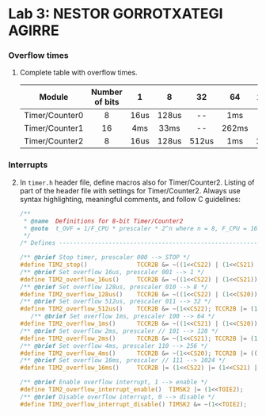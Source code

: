 # Lab 3: NESTOR GORROTXATEGI AGIRRE

### Overflow times

1. Complete table with overflow times.

   | **Module** | **Number of bits** | **1** | **8** | **32** | **64** | **128** | **256** | **1024** |
   | :-: | :-: | :-: | :-: | :-: | :-: | :-: | :-: | :-: |
   | Timer/Counter0 | 8  | 16us | 128us | -- | 1ms | -- | 4ms | 16ms |
   | Timer/Counter1 | 16 | 4ms | 33ms | -- | 262ms | -- | 1s | 4s |
   | Timer/Counter2 | 8  | 16us | 128us | 512us | 1ms | 2ms | 4ms | 16ms |

### Interrupts

2. In `timer.h` header file, define macros also for Timer/Counter2. Listing of part of the header file with settings for Timer/Counter2. Always use syntax highlighting, meaningful comments, and follow C guidelines:

   ```c
   /**
    * @name  Definitions for 8-bit Timer/Counter2
    * @note  t_OVF = 1/F_CPU * prescaler * 2^n where n = 8, F_CPU = 16 MHz
    */
   /* Defines -----------------------------------------------------------*/

   /** @brief Stop timer, prescaler 000 --> STOP */
   #define TIM2_stop()              TCCR2B &= ~((1<<CS22) | (1<<CS21) | (1<<CS20));
   /** @brief Set overflow 16us, prescaler 001 --> 1 */
   #define TIM2_overflow_16us()     TCCR2B &= ~((1<<CS22) | (1<<CS21)); TCCR2B |= (1<<CS20);
   /** @brief Set overflow 128us, prescaler 010 --> 8 */
   #define TIM2_overflow_128us()    TCCR2B &= ~((1<<CS22) | (1<<CS20)); TCCR2B |= (1<<CS21);
   /** @brief Set overflow 512us, prescaler 011 --> 32 */
   #define TIM2_overflow_512us()    TCCR2B &= ~(1<<CS22); TCCR2B |= (1<<CS21) | (1<<CS20);
      /** @brief Set overflow 1ms, prescaler 100 --> 64 */
   #define TIM2_overflow_1ms()      TCCR2B &= ~((1<<CS21) | (1<<CS20)); TCCR2B |= (1<<CS22);
   /** @brief Set overflow 2ms, prescaler // 101 --> 128 */
   #define TIM2_overflow_2ms()      TCCR2B &= ~(1<<CS21); TCCR2B |= (1<<CS22) | (1<<CS20);
   /** @brief Set overflow 4ms, prescaler 110 --> 256 */
   #define TIM2_overflow_4ms()      TCCR2B &= ~(1<<CS20); TCCR2B |= ((1<<CS22) | (1<<CS21));
   /** @brief Set overflow 16ms, prescaler // 111 --> 1024 */
   #define TIM2_overflow_16ms()     TCCR2B |= (1<<CS22) |= (1<<CS21) | (1<<CS20);

   /** @brief Enable overflow interrupt, 1 --> enable */
   #define TIM2_overflow_interrupt_enable()  TIMSK2 |= (1<<TOIE2);
   /** @brief Disable overflow interrupt, 0 --> disable */
   #define TIM2_overflow_interrupt_disable() TIMSK2 &= ~(1<<TOIE2);
   ```
